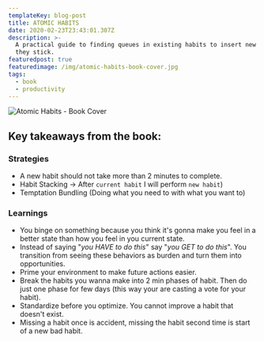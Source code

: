```yaml
---
templateKey: blog-post
title: ATOMIC HABITS
date: 2020-02-23T23:43:01.307Z
description: >-
  A practical guide to finding queues in existing habits to insert new habits so
  they stick.
featuredpost: true
featuredimage: /img/atomic-habits-book-cover.jpg
tags:
  - book
  - productivity
---
```

![Atomic Habits - Book Cover](/img/atomic-habits-book-cover.jpg "Atomic Habits")

## Key takeaways from the book:

### Strategies

* A new habit should not take more than 2 minutes to complete.
* Habit Stacking -> After `current habit` I will perform `new habit`)
* Temptation Bundling (Doing what you need to with what you want to)

### Learnings

* You binge on something because you think it's gonna make you feel in a better state than how you feel in you current state.
* Instead of saying "*you HAVE to do this*" say "*you GET to do this*". You transition from seeing these behaviors as burden and turn them into opportunities.
* Prime your environment to make future actions easier.
* Break the habits you wanna make into 2 min phases of habit. Then do just one phase for few days (this way your are casting a vote for your habit).
* Standardize before you optimize. You cannot improve a habit that doesn't exist.
* Missing a habit once is accident, missing the habit second time is start of a new bad habit.
